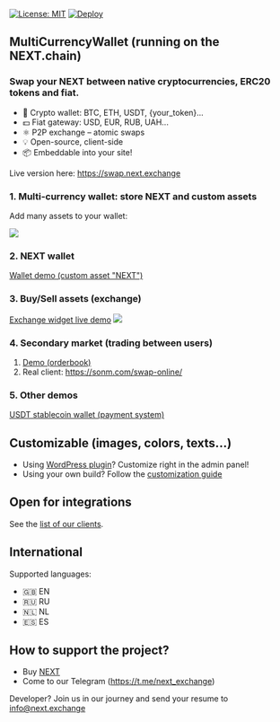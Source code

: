 ﻿[![License: MIT](https://img.shields.io/badge/License-MIT-green.svg)](LICENSE)
[![Deploy](https://www.herokucdn.com/deploy/button.svg)](https://heroku.com/deploy)

## MultiCurrencyWallet (running on the NEXT.chain)
### Swap your NEXT between native cryptocurrencies, ERC20 tokens and fiat.
 
- 👛 Crypto wallet: BTC, ETН, USDT, {your_token}...
- 💵 Fiat gateway: USD, EUR, RUB, UAH...
- ⚛️ P2P exchange – atomic swaps
- 💡 Open-source, client-side
- 📦 Embeddable into your site!
 
Live version here: https://swap.next.exchange

### 1. Multi-currency wallet: store NEXT and custom assets

Add many assets to your wallet:

<img src="https://wallet.wpmix.net/codecanyon_description_3.jpg">

### 2. NEXT wallet

<a href="https://mytoken.wpmix.net/">Wallet demo (custom asset "NEXT")</a>

### 3. Buy/Sell assets (exchange)

<a href="https://generator.swaponline.site/livedemo/0x4E12EB8e506Ccd1427F6b8F7faa3e88fB698EB28/319aa913-4e84-483f-a0d1-8664a13f56b7/#/buy/btc-to-jack">Exchange widget live demo</a>
<img src="https://generator.swaponline.site/generator/assets/img/example_exchange.png">
<br>

### 4. Secondary market (trading between users)

1. <a href="https://swaponline.github.io/#/usdt-btc">Demo (orderbook)</a>
2. Real client: <a href="https://sonm.com/swap-online/">https://sonm.com/swap-online/</a>

### 5. Other demos

<a href="https://swaponline.github.io/#/usdt-wallet">USDT stablecoin wallet (payment system)</a>

## Customizable (images, colors, texts...)

- Using [WordPress plugin](https://codecanyon.net/item/multicurrency-crypto-wallet-and-exchange-widgets-for-wordpress/23532064)? Сustomize right in the admin panel!
- Using your own build? Follow the [customization guide](/docs/CUSTOMIZATION.md)


## Open for integrations

See the [list of our clients](/docs/CLIENTS.md).


## International

Supported languages:

- 🇬🇧 EN
- 🇷🇺 RU
- 🇳🇱 NL
- 🇪🇸 ES


## How to support the project?

- Buy [NEXT](/docs/SWAPTOKEN.md)
- Come to our Telegram (https://t.me/next_exchange)

Developer? Join us in our journey and send your resume to info@next.exchange
